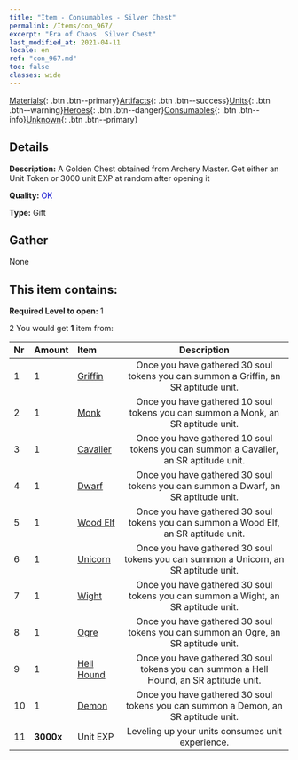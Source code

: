 ```yaml
---
title: "Item - Consumables - Silver Chest"
permalink: /Items/con_967/
excerpt: "Era of Chaos  Silver Chest"
last_modified_at: 2021-04-11
locale: en
ref: "con_967.md"
toc: false
classes: wide
---
```

 [Materials](/Items/){: .btn .btn--primary}[Artifacts](/Items/Artifacts/){: .btn .btn--success}[Units](/Items/Units/){: .btn .btn--warning}[Heroes](/Items/Heroes/){: .btn .btn--danger}[Consumables](/Items/Consumables/){: .btn .btn--info}[Unknown](/Items/Unknown/){: .btn .btn--primary}

## Details
 **Description:** A Golden Chest obtained from Archery Master. Get either an Unit Token or 3000 unit EXP at random after opening it

 **Quality:** <span style="color: #0000CD">OK</span>

 **Type:** Gift

## Gather

  None

## This item contains:

 **Required Level to open:** 1

 2 You would get **1** item  from:

  | Nr | Amount |     Item    | Description |
  |:---|:-------|:------------|:-----------:|
  | 1 | 1 | [Griffin](/Items/unt_192/) | Once you have gathered 30 soul tokens you can summon a Griffin, an SR aptitude unit. | 
  | 2 | 1 | [Monk](/Items/unt_194/) | Once you have gathered 10 soul tokens you can summon a Monk, an SR aptitude unit. | 
  | 3 | 1 | [Cavalier ](/Items/unt_195/) | Once you have gathered 10 soul tokens you can summon a Cavalier, an SR aptitude unit. | 
  | 4 | 1 | [Dwarf](/Items/unt_200/) | Once you have gathered 30 soul tokens you can summon a Dwarf, an SR aptitude unit. | 
  | 5 | 1 | [Wood Elf](/Items/unt_201/) | Once you have gathered 30 soul tokens you can summon a Wood Elf, an SR aptitude unit. | 
  | 6 | 1 | [Unicorn](/Items/unt_204/) | Once you have gathered 30 soul tokens you can summon a Unicorn, an SR aptitude unit. | 
  | 7 | 1 | [Wight](/Items/unt_210/) | Once you have gathered 30 soul tokens you can summon a Wight, an SR aptitude unit. | 
  | 8 | 1 | [Ogre](/Items/unt_220/) | Once you have gathered 30 soul tokens you can summon an Ogre, an SR aptitude unit. | 
  | 9 | 1 | [Hell Hound](/Items/unt_228/) | Once you have gathered 30 soul tokens you can summon a Hell Hound, an SR aptitude unit. | 
  | 10 | 1 | [Demon](/Items/unt_229/) | Once you have gathered 30 soul tokens you can summon a Demon, an SR aptitude unit. | 
  | 11 |  **3000x** | Unit EXP | Leveling up your units consumes unit experience.  | 
